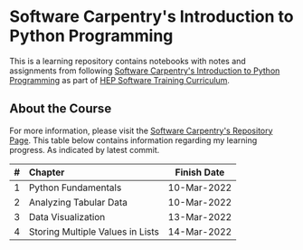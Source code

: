# Software Carpentry's Introduction to Python Programming

This is a learning repository contains notebooks with notes and assignments from following [Software Carpentry's Introduction to Python Programming][swc-python] as part of [HEP Software Training Curriculum][hep-software-curricula].

## About the Course

For more information, please visit the [Software Carpentry's Repository Page][swc-python]. This table below contains information regarding my learning progress. As indicated by latest commit.

| # |  Chapter | Finish Date |
|--:|:---------|-------------|
| 1 | Python Fundamentals | 10-Mar-2022 |
| 2 | Analyzing Tabular Data | 10-Mar-2022 |
| 3 | Data Visualization | 13-Mar-2022 |
| 4 | Storing Multiple Values in Lists | 14-Mar-2022 |


[swc-python]: https://swcarpentry.github.io/python-novice-inflammation/
[hep-software-curricula]: https://hepsoftwarefoundation.org/training/curriculum.html



